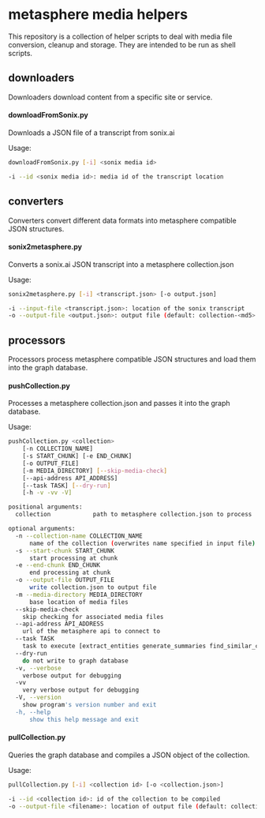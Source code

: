 # metasphere media helpers
This repository is a collection of helper scripts to deal with media file conversion, cleanup and storage. They are intended to be run as shell scripts.




## downloaders
Downloaders download content from a specific site or service.


#### downloadFromSonix.py
Downloads a JSON file of a transcript from sonix.ai

Usage:
```bash
downloadFromSonix.py [-i] <sonix media id>

-i --id <sonix media id>: media id of the transcript location
```


## converters
Converters convert different data formats into metasphere compatible JSON structures.

#### sonix2metasphere.py
Converts a sonix.ai JSON transcript into a metasphere collection.json

Usage:
```bash
sonix2metasphere.py [-i] <transcript.json> [-o output.json]

-i --input-file <transcript.json>: location of the sonix transcript
-o --output-file <output.json>: output file (default: collection-<md5>.json)
```


## processors
Processors process metasphere compatible JSON structures and load them into the graph database.

#### pushCollection.py
Processes a metasphere collection.json and passes it into the graph database.

Usage:
```bash
pushCollection.py <collection>
    [-n COLLECTION_NAME]
    [-s START_CHUNK] [-e END_CHUNK]
    [-o OUTPUT_FILE]
    [-m MEDIA_DIRECTORY] [--skip-media-check]
    [--api-address API_ADDRESS]
    [--task TASK] [--dry-run]
    [-h -v -vv -V]

positional arguments:
  collection            path to metasphere collection.json to process

optional arguments:
  -n --collection-name COLLECTION_NAME
      name of the collection (overwrites name specified in input file)
  -s --start-chunk START_CHUNK
      start processing at chunk
  -e --end-chunk END_CHUNK
      end processing at chunk
  -o --output-file OUTPUT_FILE
      write collection.json to output file
  -m --media-directory MEDIA_DIRECTORY
      base location of media files
  --skip-media-check
    skip checking for associated media files
  --api-address API_ADDRESS
    url of the metasphere api to connect to
  --task TASK
    task to execute [extract_entities generate_summaries find_similar_chunks]
  --dry-run
    do not write to graph database
  -v, --verbose
    verbose output for debugging
  -vv
    very verbose output for debugging
  -V, --version
    show program's version number and exit
  -h, --help
      show this help message and exit
```

#### pullCollection.py
Queries the graph database and compiles a JSON object of the collection.

Usage:
```bash
pullCollection.py [-i] <collection id> [-o <collection.json>]

-i --id <collection id>: id of the collection to be compiled
-o --output-file <filename>: location of output file (default: collection-<md5>.json)
```

